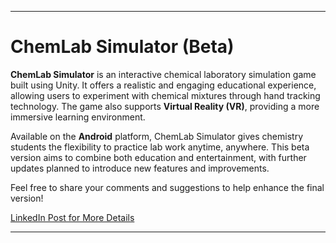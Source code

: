 
---
# ChemLab Simulator (Beta)

**ChemLab Simulator** is an interactive chemical laboratory simulation game built using Unity. It offers a realistic and engaging educational experience, allowing users to experiment with chemical mixtures through hand tracking technology. The game also supports **Virtual Reality (VR)**, providing a more immersive learning environment.  

Available on the **Android** platform, ChemLab Simulator gives chemistry students the flexibility to practice lab work anytime, anywhere. This beta version aims to combine both education and entertainment, with further updates planned to introduce new features and improvements.

Feel free to share your comments and suggestions to help enhance the final version!  

[LinkedIn Post for More Details](https://www.linkedin.com/posts/abdelrahman-shokry-b189b81b0_github-abdelrahman-shokry556chemlab-simulator-activity-7190265500411576320-nxr_?utm_source=share&utm_medium=member_desktop)

---
